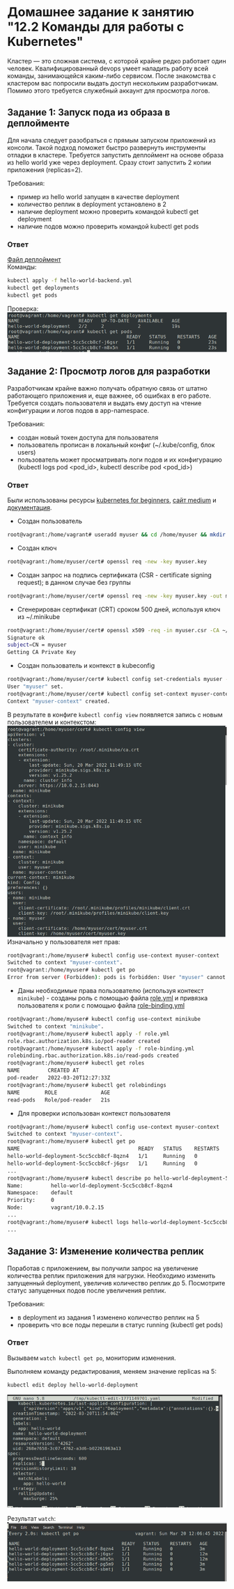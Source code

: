 # Домашнее задание к занятию "12.2 Команды для работы с Kubernetes"
Кластер — это сложная система, с которой крайне редко работает один человек. Квалифицированный devops умеет наладить работу всей команды, занимающейся каким-либо сервисом.
После знакомства с кластером вас попросили выдать доступ нескольким разработчикам. Помимо этого требуется служебный аккаунт для просмотра логов.

## Задание 1: Запуск пода из образа в деплойменте
Для начала следует разобраться с прямым запуском приложений из консоли. Такой подход поможет быстро развернуть инструменты отладки в кластере. 
Требуется запустить деплоймент на основе образа из hello world уже через deployment. Сразу стоит запустить 2 копии приложения (replicas=2). 

Требования:
 * пример из hello world запущен в качестве deployment
 * количество реплик в deployment установлено в 2
 * наличие deployment можно проверить командой kubectl get deployment
 * наличие подов можно проверить командой kubectl get pods

### Ответ
[Файл деплоймент](hello-world-deployment.yml)  
Команды:  
```bash
kubectl apply -f hello-world-backend.yml
kubectl get deployments
kubectl get pods
```

Проверка:  
![deployment](img/01.png)

## Задание 2: Просмотр логов для разработки
Разработчикам крайне важно получать обратную связь от штатно работающего приложения и, еще важнее, об ошибках в его работе. 
Требуется создать пользователя и выдать ему доступ на чтение конфигурации и логов подов в app-namespace.

Требования: 
 * создан новый токен доступа для пользователя
 * пользователь прописан в локальный конфиг (~/.kube/config, блок users)
 * пользователь может просматривать логи подов и их конфигурацию (kubectl logs pod <pod_id>, kubectl describe pod <pod_id>)

### Ответ
Были использованы ресурсы [kubernetes for beginners](https://github.com/aak74/kubernetes-for-beginners/tree/master/authentication/rbac), 
[сайт medium](https://medium.com/@HoussemDellai/rbac-with-kubernetes-in-minikube-4deed658ea7b) и [документация](https://kubernetes.io/docs/reference/access-authn-authz/rbac/).  

- Создан пользователь  
```bash
root@vagrant:/home/vagrant# useradd myuser && cd /home/myuser && mkdir cert && cd cert
```
- Создан ключ  
```bash
root@vagrant:/home/myuser/cert# openssl req -new -key myuser.key
```
- Создан запрос на подпись сертификата (CSR - certificate signing request); в данном случае без группы
```bash
root@vagrant:/home/myuser/cert# openssl req -new -key myuser.key -out myuser.csr -subj "/CN=myuser"
```
- Сгенерирован сертификат (CRT) сроком 500 дней, используя ключ из ~/.minikube  
```bash
root@vagrant:/home/myuser/cert# openssl x509 -req -in myuser.csr -CA ~/.minikube/ca.crt -CAkey ~/.minikube/ca.key -CAcreateserial -out myuser.crt -days 500
Signature ok
subject=CN = myuser
Getting CA Private Key
```
- Создан пользователь и контекст в kubeconfig  
```bash
root@vagrant:/home/myuser/cert# kubectl config set-credentials myuser --client-certificate=myuser.crt --client-key=myuser.key
User "myuser" set.
root@vagrant:/home/myuser/cert# kubectl config set-context myuser-context --cluster=minikube --user=myuser
Context "myuser-context" created.
```
В результате в конфиге `kubectl config view` появляется запись с новым пользователем и контекстом:  
![Конфиг](img/02-1.png)  
Изначально у пользователя нет прав:  
```bash
root@vagrant:/home/myuser# kubectl config use-context myuser-context
Switched to context "myuser-context".
root@vagrant:/home/myuser# kubectl get po
Error from server (Forbidden): pods is forbidden: User "myuser" cannot list resource "pods" in API group "" in the namespace "default"
```
- Даны необходимые права пользователю (используя контекст `minikube`) - созданы роль с помощью файла [role.yml](role.yml) и привязка пользователя к роли
с помощью файла [role-binding.yml](role-binding.yml)
```bash
root@vagrant:/home/myuser# kubectl config use-context minikube
Switched to context "minikube".
root@vagrant:/home/myuser# kubectl apply -f role.yml
role.rbac.authorization.k8s.io/pod-reader created
root@vagrant:/home/myuser# kubectl apply -f role-binding.yml
rolebinding.rbac.authorization.k8s.io/read-pods created
root@vagrant:/home/myuser# kubectl get roles
NAME         CREATED AT
pod-reader   2022-03-20T12:27:33Z
root@vagrant:/home/myuser# kubectl get rolebindings
NAME        ROLE              AGE
read-pods   Role/pod-reader   21s
```
- Для проверки использован контекст пользователя
```bash
root@vagrant:/home/myuser# kubectl config use-context myuser-context
Switched to context "myuser-context".
root@vagrant:/home/myuser# kubectl get po
NAME                                      READY   STATUS    RESTARTS   AGE
hello-world-deployment-5cc5ccb8cf-8qzn4   1/1     Running   0          27m
hello-world-deployment-5cc5ccb8cf-j6gsr   1/1     Running   0          37m
...
root@vagrant:/home/myuser# kubectl describe po hello-world-deployment-5cc5ccb8cf-8qzn4
Name:         hello-world-deployment-5cc5ccb8cf-8qzn4
Namespace:    default
Priority:     0
Node:         vagrant/10.0.2.15
...
root@vagrant:/home/myuser# kubectl logs hello-world-deployment-5cc5ccb8cf-8qzn4
...
```

## Задание 3: Изменение количества реплик 
Поработав с приложением, вы получили запрос на увеличение количества реплик приложения для нагрузки. Необходимо изменить запущенный deployment, увеличив количество реплик до 5. Посмотрите статус запущенных подов после увеличения реплик. 

Требования:
 * в deployment из задания 1 изменено количество реплик на 5
 * проверить что все поды перешли в статус running (kubectl get pods)
 
### Ответ
Вызываем `watch kubectl get po`, мониторим изменения.  

Выполняем команду редактирования, меняем значение replicas на 5:   
```bash
kubectl edit deploy hello-world-deployment
```

![Скрин](img/03-1.png)

Результат `watch`:  
![Скрин 2](img/03-2.png)